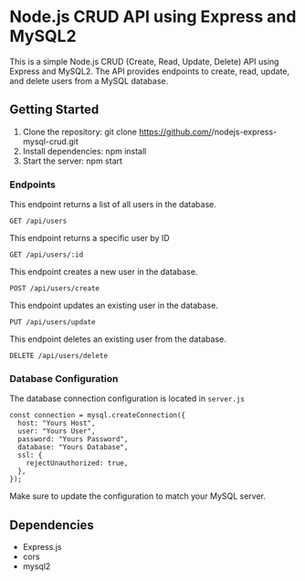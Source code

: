 # Node.js CRUD API using Express and MySQL2

This is a simple Node.js CRUD (Create, Read, Update, Delete) API using Express and MySQL2. The API provides endpoints to create, read, update, and delete users from a MySQL database.

## Getting Started

1. Clone the repository: git clone https://github.com/<your-username>/nodejs-express-mysql-crud.git
2. Install dependencies: npm install
3. Start the server: npm start


### Endpoints

This endpoint returns a list of all users in the database.

    GET /api/users

This endpoint returns a specific user by ID

    GET /api/users/:id
    
This endpoint creates a new user in the database.

    POST /api/users/create

This endpoint updates an existing user in the database.

    PUT /api/users/update  

This endpoint deletes an existing user from the database.

    DELETE /api/users/delete 
    


### Database Configuration

The database connection configuration is located in `server.js`

```
const connection = mysql.createConnection({
  host: "Yours Host",
  user: "Yours User",
  password: "Yours Password",
  database: "Yours Database",
  ssl: {
    rejectUnauthorized: true,
  },
});

```

Make sure to update the configuration to match your MySQL server.


## Dependencies

- Express.js
- cors
- mysql2

